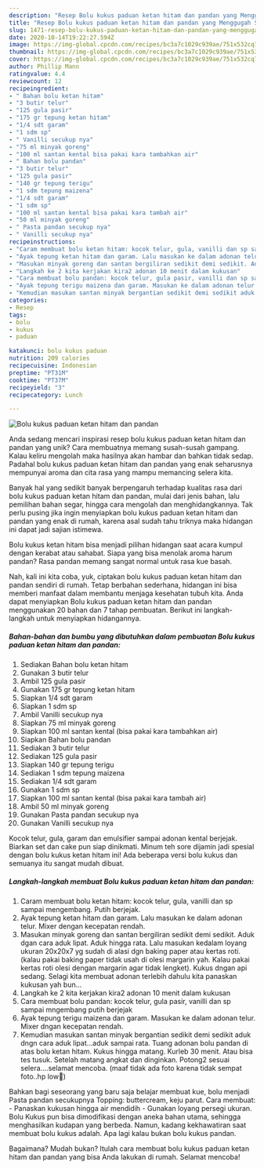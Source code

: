 ```yaml
---
description: "Resep Bolu kukus paduan ketan hitam dan pandan yang Menggugah Selera"
title: "Resep Bolu kukus paduan ketan hitam dan pandan yang Menggugah Selera"
slug: 1471-resep-bolu-kukus-paduan-ketan-hitam-dan-pandan-yang-menggugah-selera
date: 2020-10-14T19:22:27.594Z
image: https://img-global.cpcdn.com/recipes/bc3a7c1029c939ae/751x532cq70/bolu-kukus-paduan-ketan-hitam-dan-pandan-foto-resep-utama.jpg
thumbnail: https://img-global.cpcdn.com/recipes/bc3a7c1029c939ae/751x532cq70/bolu-kukus-paduan-ketan-hitam-dan-pandan-foto-resep-utama.jpg
cover: https://img-global.cpcdn.com/recipes/bc3a7c1029c939ae/751x532cq70/bolu-kukus-paduan-ketan-hitam-dan-pandan-foto-resep-utama.jpg
author: Phillip Mann
ratingvalue: 4.4
reviewcount: 12
recipeingredient:
- " Bahan bolu ketan hitam"
- "3 butir telur"
- "125 gula pasir"
- "175 gr tepung ketan hitam"
- "1/4 sdt garam"
- "1 sdm sp"
- " Vanilli secukup nya"
- "75 ml minyak goreng"
- "100 ml santan kental bisa pakai kara tambahkan air"
- " Bahan bolu pandan"
- "3 butir telur"
- "125 gula pasir"
- "140 gr tepung terigu"
- "1 sdm tepung maizena"
- "1/4 sdt garam"
- "1 sdm sp"
- "100 ml santan kental bisa pakai kara tambah air"
- "50 ml minyak goreng"
- " Pasta pandan secukup nya"
- " Vanilli secukup nya"
recipeinstructions:
- "Caram membuat bolu ketan hitam: kocok telur, gula, vanilli dan sp sampai mengembang. Putih berjejak."
- "Ayak tepung ketan hitam dan garam. Lalu masukan ke dalam adonan telur. Mixer dengan kecepatan rendah."
- "Masukan minyak goreng dan santan bergiliran sedikit demi sedikit. Aduk dgan cara aduk lipat. Aduk hingga rata. Lalu masukan kedalam loyang ukuran 20x20x7 yg sudah di alasi dgn baking paper atau kertas roti. (kalau pakai baking paper tidak usah di olesi margarin yah. Kalau pakai kertas roti olesi dengan margarin agar tidak lengket). Kukus dngan api sedang. Selagi kita membuat adonan terlebih dahulu kita panaskan kukusan yah bun..."
- "Langkah ke 2 kita kerjakan kira2 adonan 10 menit dalam kukusan"
- "Cara membuat bolu pandan: kocok telur, gula pasir, vanilli dan sp sampai mngembang putih berjejak"
- "Ayak tepung terigu maizena dan garam. Masukan ke dalam adonan telur. Mixer dngan kecepatan rendah."
- "Kemudian masukan santan minyak bergantian sedikit demi sedikit aduk dngn cara aduk lipat...aduk sampai rata. Tuang adonan bolu pandan di atas bolu ketan hitam. Kukus hingga matang. Kurleb 30 menit. Atau bisa tes tusuk. Setelah matang angkat dan dinginkan. Potong2 sesuai selera....selamat mencoba. (maaf tidak ada foto karena tidak sempat foto..hp low🙏)"
categories:
- Resep
tags:
- bolu
- kukus
- paduan

katakunci: bolu kukus paduan 
nutrition: 209 calories
recipecuisine: Indonesian
preptime: "PT31M"
cooktime: "PT37M"
recipeyield: "3"
recipecategory: Lunch

---
```



![Bolu kukus paduan ketan hitam dan pandan](https://img-global.cpcdn.com/recipes/bc3a7c1029c939ae/751x532cq70/bolu-kukus-paduan-ketan-hitam-dan-pandan-foto-resep-utama.jpg)

Anda sedang mencari inspirasi resep bolu kukus paduan ketan hitam dan pandan yang unik? Cara membuatnya memang susah-susah gampang. Kalau keliru mengolah maka hasilnya akan hambar dan bahkan tidak sedap. Padahal bolu kukus paduan ketan hitam dan pandan yang enak seharusnya mempunyai aroma dan cita rasa yang mampu memancing selera kita.

Banyak hal yang sedikit banyak berpengaruh terhadap kualitas rasa dari bolu kukus paduan ketan hitam dan pandan, mulai dari jenis bahan, lalu pemilihan bahan segar, hingga cara mengolah dan menghidangkannya. Tak perlu pusing jika ingin menyiapkan bolu kukus paduan ketan hitam dan pandan yang enak di rumah, karena asal sudah tahu triknya maka hidangan ini dapat jadi sajian istimewa.

Bolu kukus ketan hitam bisa menjadi pilihan hidangan saat acara kumpul dengan kerabat atau sahabat. Siapa yang bisa menolak aroma harum pandan? Rasa pandan memang sangat normal untuk rasa kue basah.


Nah, kali ini kita coba, yuk, ciptakan bolu kukus paduan ketan hitam dan pandan sendiri di rumah. Tetap berbahan sederhana, hidangan ini bisa memberi manfaat dalam membantu menjaga kesehatan tubuh kita. Anda dapat menyiapkan Bolu kukus paduan ketan hitam dan pandan menggunakan 20 bahan dan 7 tahap pembuatan. Berikut ini langkah-langkah untuk menyiapkan hidangannya.

<!--inarticleads1-->

##### Bahan-bahan dan bumbu yang dibutuhkan dalam pembuatan Bolu kukus paduan ketan hitam dan pandan:

1. Sediakan  Bahan bolu ketan hitam
1. Gunakan 3 butir telur
1. Ambil 125 gula pasir
1. Gunakan 175 gr tepung ketan hitam
1. Siapkan 1/4 sdt garam
1. Siapkan 1 sdm sp
1. Ambil  Vanilli secukup nya
1. Siapkan 75 ml minyak goreng
1. Siapkan 100 ml santan kental (bisa pakai kara tambahkan air)
1. Siapkan  Bahan bolu pandan
1. Sediakan 3 butir telur
1. Sediakan 125 gula pasir
1. Siapkan 140 gr tepung terigu
1. Sediakan 1 sdm tepung maizena
1. Sediakan 1/4 sdt garam
1. Gunakan 1 sdm sp
1. Siapkan 100 ml santan kental (bisa pakai kara tambah air)
1. Ambil 50 ml minyak goreng
1. Gunakan  Pasta pandan secukup nya
1. Gunakan  Vanilli secukup nya


Kocok telur, gula, garam dan emulsifier sampai adonan kental berjejak. Biarkan set dan cake pun siap dinikmati. Minum teh sore dijamin jadi spesial dengan bolu kukus ketan hitam ini! Ada beberapa versi bolu kukus dan semuanya itu sangat mudah dibuat. 

<!--inarticleads2-->

##### Langkah-langkah membuat Bolu kukus paduan ketan hitam dan pandan:

1. Caram membuat bolu ketan hitam: kocok telur, gula, vanilli dan sp sampai mengembang. Putih berjejak.
1. Ayak tepung ketan hitam dan garam. Lalu masukan ke dalam adonan telur. Mixer dengan kecepatan rendah.
1. Masukan minyak goreng dan santan bergiliran sedikit demi sedikit. Aduk dgan cara aduk lipat. Aduk hingga rata. Lalu masukan kedalam loyang ukuran 20x20x7 yg sudah di alasi dgn baking paper atau kertas roti. (kalau pakai baking paper tidak usah di olesi margarin yah. Kalau pakai kertas roti olesi dengan margarin agar tidak lengket). Kukus dngan api sedang. Selagi kita membuat adonan terlebih dahulu kita panaskan kukusan yah bun...
1. Langkah ke 2 kita kerjakan kira2 adonan 10 menit dalam kukusan
1. Cara membuat bolu pandan: kocok telur, gula pasir, vanilli dan sp sampai mngembang putih berjejak
1. Ayak tepung terigu maizena dan garam. Masukan ke dalam adonan telur. Mixer dngan kecepatan rendah.
1. Kemudian masukan santan minyak bergantian sedikit demi sedikit aduk dngn cara aduk lipat...aduk sampai rata. Tuang adonan bolu pandan di atas bolu ketan hitam. Kukus hingga matang. Kurleb 30 menit. Atau bisa tes tusuk. Setelah matang angkat dan dinginkan. Potong2 sesuai selera....selamat mencoba. (maaf tidak ada foto karena tidak sempat foto..hp low🙏)


Bahkan bagi seseorang yang baru saja belajar membuat kue, bolu menjadi Pasta pandan secukupnya Topping: buttercream, keju parut. Cara membuat: - Panaskan kukusan hingga air mendidih - Gunakan loyang persegi ukuran. Bolu Kukus pun bisa dimodifikasi dengan aneka bahan utama, sehingga menghasilkan kudapan yang berbeda. Namun, kadang kekhawatiran saat membuat bolu kukus adalah. Apa lagi kalau bukan bolu kukus pandan. 

Bagaimana? Mudah bukan? Itulah cara membuat bolu kukus paduan ketan hitam dan pandan yang bisa Anda lakukan di rumah. Selamat mencoba!
